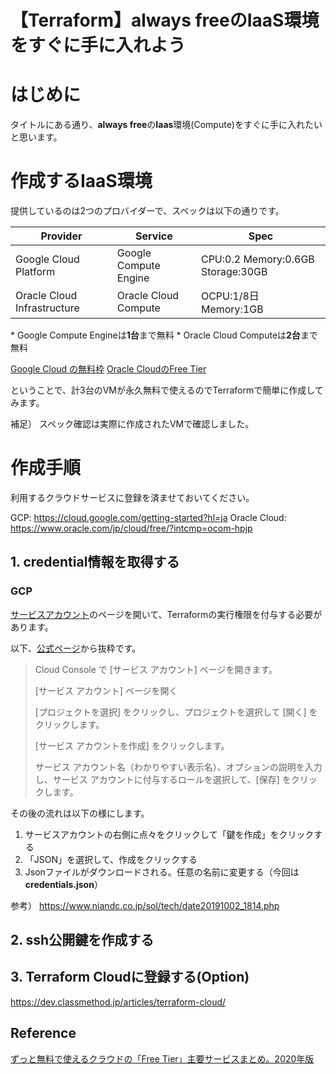 # 【Terraform】always freeのIaaS環境をすぐに手に入れよう

# はじめに

タイトルにある通り、**always free**の**Iaas**環境(Compute)をすぐに手に入れたいと思います。

# 作成するIaaS環境

提供しているのは2つのプロバイダーで、スペックは以下の通りです。

| Provider              | Service               | Spec                              |
| --------------------- | --------------------- | --------------------------------- |
| Google Cloud Platform | Google Compute Engine | CPU:0.2 Memory:0.6GB Storage:30GB |
| Oracle Cloud Infrastructure | Oracle Cloud Compute  | OCPU:1/8日 Memory:1GB       |

\* Google Compute Engineは**1台**まで無料
\* Oracle Cloud Computeは**2台**まで無料

[Google Cloud の無料枠](https://cloud.google.com/free/docs/gcp-free-tier?hl=ja)
[Oracle CloudのFree Tier](https://docs.cloud.oracle.com/ja-jp/iaas/Content/FreeTier/freetier.htm)

ということで、計3台のVMが永久無料で使えるのでTerraformで簡単に作成してみます。

補足）
スペック確認は実際に作成されたVMで確認しました。

# 作成手順

利用するクラウドサービスに登録を済ませておいてください。

GCP: <https://cloud.google.com/getting-started?hl=ja>
Oracle Cloud: <https://www.oracle.com/jp/cloud/free/?intcmp=ocom-hpjp>

## 1. credential情報を取得する

### GCP

[サービスアカウント](https://console.cloud.google.com/projectselector2/iam-admin/serviceaccounts?supportedpurview=project)のページを開いて、Terraformの実行権限を付与する必要があります。

以下、[公式ページ](https://cloud.google.com/iam/docs/creating-managing-service-accounts?hl=ja#iam-service-accounts-create-console)から抜粋です。

> Cloud Console で [サービス アカウント] ページを開きます。
> 
> [サービス アカウント] ページを開く
> 
> [プロジェクトを選択] をクリックし、プロジェクトを選択して [開く] をクリックします。
> 
> [サービス アカウントを作成] をクリックします。
> 
> サービス アカウント名（わかりやすい表示名）、オプションの説明を入力し、サービス アカウントに付与するロールを選択して、[保存] をクリックします。

その後の流れは以下の様にします。

1. サービスアカウントの右側に点々をクリックして「鍵を作成」をクリックする
2. 「JSON」を選択して、作成をクリックする
3. Jsonファイルがダウンロードされる。任意の名前に変更する（今回は**credentials.json**）

参考）
<https://www.niandc.co.jp/sol/tech/date20191002_1814.php>

## 2. ssh公開鍵を作成する

## 3. Terraform Cloudに登録する(Option)

<https://dev.classmethod.jp/articles/terraform-cloud/>

## Reference

[ずっと無料で使えるクラウドの「Free Tier」主要サービスまとめ。2020年版](https://www.publickey1.jp/blog/20/free_tier2020.html)
[]()
